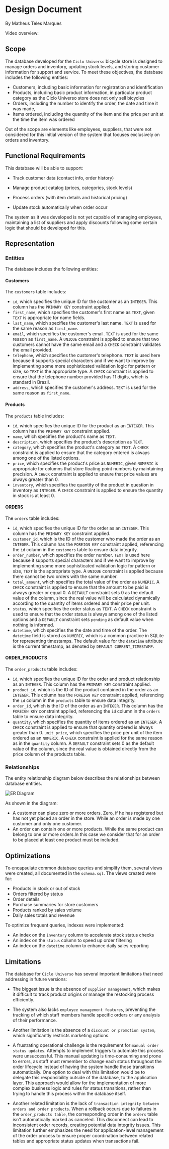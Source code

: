 # Design Document

By Matheus Teles Marques

Video overview: <URL HERE>

## Scope

The database developed for the `Ciclo Universo` bicycle store is designed to manage orders and inventory, updating stock levels, and storing customer information for support and service. To meet these objectives, the database includes the following entities:

* Customers, including basic information for registration and identification
* Products, including basic product information, in particular product category as the Ciclo Universo store does not only sell bicycles
* Orders, including the number to identify the order, the date and time it was made,
* Items ordered, including the quantity of the item and the price per unit at the time the item was ordered

Out of the scope are elements like employees, suppliers, that were not considered for this initial version of the system that focuses exclusively on orders and inventory.

## Functional Requirements

This database will be able to support:

* Track customer data (contact info, order history)

* Manage product catalog (prices, categories, stock levels)

* Process orders (with item details and historical pricing)

* Update stock automatically when order occur

The system as it was developed is not yet capable of managing employees, maintaining a list of suppliers and apply discounts following some certain logic that should be developed for this.

## Representation

### Entities
The database includes the following entities:

#### Customers

The `customers` table includes:

* `id`, which specifies the unique ID for the customer as an `INTEGER`. This column has the `PRIMARY KEY` constraint applied.
* `first_name`, which specifies the customer's first name as `TEXT`, given `TEXT` is appropriate for name fields.
* `last_name`, which specifies the customer's last name. `TEXT` is used for the same reason as `first_name`.
* `email`, which specifies the customer's email. `TEXT` is used for the same reason as `first_name`. A `UNIQUE` constraint is applied to ensure that two customers cannot have the same email and a `CHECK` constraint validates the email provided.
* `telephone`, which specifies the customer's telephone. `TEXT` is used here because it supports special characters and if we want to improve by implementing some more sophisticated validation logic for pattern or size, so `TEXT` is the appropriate type. A `CHECK` constraint is applied to ensure that the telephone number provided has 11 digits, which is standard in Brazil.
* `address`, which specifies the customer's address. `TEXT` is used for the same reason as `first_name`.

#### Products

The `products` table includes:

* `id`, which specifies the unique ID for the product as an `INTEGER`. This column has the `PRIMARY KEY` constraint applied.
* `name`, which specifies the product's name as `TEXT`.
* `description`, which specifies the product's description as `TEXT`.
* `category`, which specifies the product's category as `TEXT`. A `CHECK` constraint is applied to ensure that the category entered is always among one of the listed options.
* `price`, which specifies the product's price as `NUMERIC`, given `NUMERIC` is appropriate for columns that store floating point numbers by maintaining precision. A `CHECK` constraint is applied to ensure that price values ​​are always greater than 0.
* `inventory`, which specifies the quantity of the product in question in inventory as `INTEGER`. A `CHECK` constraint is applied to ensure the quantity in stock is at least 0.

#### ORDERS

The `orders` table includes:

* `id`, which specifies the unique ID for the order as an `INTEGER`. This column has the `PRIMARY KEY` constraint applied.
* `customer_id`, which is the ID of the customer who made the order as an `INTEGER`. This column has the `FOREIGN KEY` constraint applied, referencing the `id` column in the `customers` table to ensure data integrity.
* `order_number`, which specifies the order number. `TEXT` is used here because it supports special characters and if we want to improve by implementing some more sophisticated validation logic for pattern or size, `TEXT` is the appropriate type. A `UNIQUE` constraint is applied because there cannot be two orders with the same number.
* `total_amount`, which specifies the total value of the order as `NUMERIC`. A `CHECK` constraint is applied to ensure that the amount to be paid is always greater or equal 0. A `DEFAULT` constraint sets 0 as the default value of the column, since the real value will be calculated dynamically according to the quantity of items ordered and their price per unit.
* `status`, which specifies the order status as `TEXT`. A `CHECK` constraint is used to ensure that the order status is always among one of the listed options and a `DEFAULT` constraint sets `pending` as default value when nothing is informed.
* `datetime`, which specifies the the date and time of the order. The `datetime` field is stored as `NUMERIC`, which is a common practice in SQLite for representing timestamps. The default value for the `datetime` attribute is the current timestamp, as denoted by `DEFAULT CURRENT_TIMESTAMP`.

#### ORDER_PRODUCTS

The `order_products` table includes:

* `id`, which specifies the unique ID for the order and product relationship as an `INTEGER`. This column has the `PRIMARY KEY` constraint applied.
* `product_id`, which is the ID of the product contained in the order as an `INTEGER`. This column has the `FOREIGN KEY` constraint applied, referencing the `id` column in the `products` table to ensure data integrity.
* `order_id`, which is the ID of the order as an `INTEGER`. This column has the `FOREIGN KEY` constraint applied, referencing the `id` column in the `orders` table to ensure data integrity.
* `quantity`, which specifies the quantity of items ordered as an `INTEGER`. A `CHECK` constraint is applied to ensure that quantity ordered is always greater than 0.
`unit_price`, which specifies the price per unit of the item ordered as an `NUMERIC`. A `CHECK` constraint is applied for the same reason as in the `quantity` column. A `DEFAULT` constraint sets 0 as the default value of the column, since the real value is obtained directly from the price column of the products table.

### Relationships

The entity relationship diagram below describes the relationships between database entities.

![ER Diagram](diagram.png)

As shown in the diagram:

* A customer can place zero or more orders. Zero, if he has registered but has not yet placed an order in the store. While an order is made by one customer and only one customer.
* An order can contain one or more products. While the same product can belong to one or more orders.In this case we consider that for an order to be placed at least one product must be included.


## Optimizations

To encapsulate common database queries and simplify them, several views were created, all documented in the `schema.sql`. The views created were for:

* Products in stock or out of stock
* Orders filtered by status
* Order details
* Purchase summaries for store customers
* Products ranked by sales volume
* Daily sales totals and revenue

To optimize frequent queries, indexes were implemented:

* An index on the `inventory` column to accelerate stock status checks
* An index on the `status` column to speed up order filtering
* An index on the `datetime` column to enhance daily sales reporting


## Limitations

The database for `Ciclo Universo` has several important limitations that need addressing in future versions:

* The biggest issue is the absence of `supplier management`, which makes it difficult to track product origins or manage the restocking process efficiently.

* The system also lacks `employee management features`, preventing the tracking of which staff members handle specific orders or any analysis of their performance.

* Another limitation is the absence of a `discount or promotion system`, which significantly restricts marketing options.

* A frustrating operational challenge is the requirement for `manual order status updates`. Attempts to implement triggers to automate this process were unsuccessful. This manual updating is time-consuming and prone to errors, as staff must remember to change each status throughout the order lifecycle instead of having the system handle those transitions automatically. One option to deal with this limitation would be to delegate this responsibility outside of the database, to the application layer. This approach would allow for the implementation of more complex business logic and rules for status transitions, rather than trying to handle this process within the database itself.

* Another related limitation is the lack of `transaction integrity between orders and order products`. When a rollback occurs due to failures in the `order_products table`, the corresponding order in the `orders` table isn't automatically marked as canceled. This disconnect can lead to inconsistent order records, creating potential data integrity issues. This limitation further emphasizes the need for application-level management of the order process to ensure proper coordination between related tables and appropriate status updates when transactions fail.

